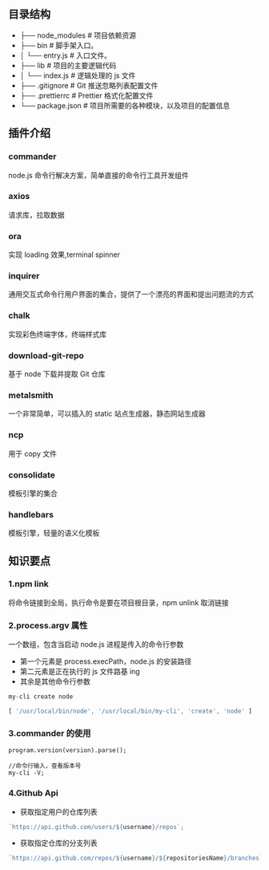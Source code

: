 ## 目录结构

- ├── node_modules # 项目依赖资源
- ├── bin # 脚手架入口。
- │ └── entry.js # 入口文件。
- ├── lib # 项目的主要逻辑代码
- │ └── index.js # 逻辑处理的 js 文件
- ├── .gitignore # Git 推送忽略列表配置文件
- ├── .prettierrc # Prettier 格式化配置文件
- └── package.json # 项目所需要的各种模块，以及项目的配置信息

## 插件介绍

### commander

node.js 命令行解决方案，简单直接的命令行工具开发组件

### axios

请求库，拉取数据

### ora

实现 loading 效果,terminal spinner

### inquirer

通用交互式命令行用户界面的集合，提供了一个漂亮的界面和提出问题流的方式

### chalk

实现彩色终端字体，终端样式库

### download-git-repo

基于 node 下载并提取 Git 仓库

### metalsmith

一个非常简单，可以插入的 static 站点生成器，静态网站生成器

### ncp

用于 copy 文件

### consolidate

模板引擎的集合

### handlebars

模板引擎，轻量的语义化模板

## 知识要点

### 1.npm link

将命令链接到全局，执行命令是要在项目根目录，npm unlink 取消链接

### 2.process.argv 属性

一个数组，包含当启动 node.js 进程是传入的命令行参数

- 第一个元素是 process.execPath，node.js 的安装路径
- 第二元素是正在执行的 js 文件路基 ing
- 其余是其他命令行参数

```js
my-cli create node

[ '/usr/local/bin/node', '/usr/local/bin/my-cli', 'create', 'node' ]
```

### 3.commander 的使用

```
program.version(version).parse();

//命令行输入，查看版本号
my-cli -V;
```

### 4.Github Api

- 获取指定用户的仓库列表

```js
`https://api.github.com/users/${username}/repos`;
```

- 获取指定仓库的分支列表

```js
`https://api.github.com/repos/${username}/${repositoriesName}/branches`;
```
